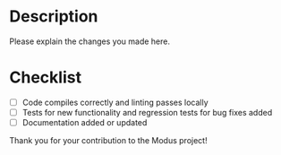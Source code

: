 # Description
Please explain the changes you made here.

# Checklist
- [ ] Code compiles correctly and linting passes locally
- [ ] Tests for new functionality and regression tests for bug fixes added
- [ ] Documentation added or updated

Thank you for your contribution to the Modus project!
